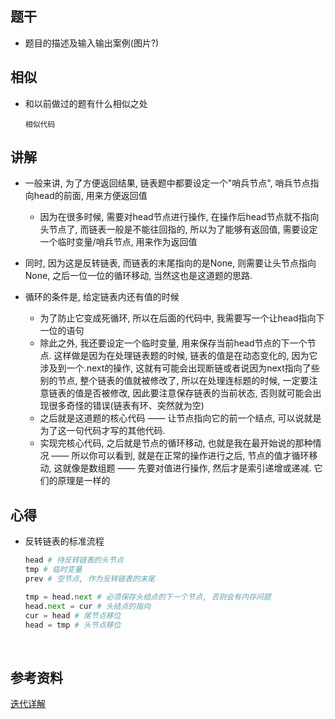 ## 题干

* 题目的描述及输入输出案例(图片?)



## 相似

* 和以前做过的题有什么相似之处

  ```
  相似代码
  ```


## 讲解

* 一般来讲, 为了方便返回结果, 链表题中都要设定一个"哨兵节点", 哨兵节点指向head的前面, 用来方便返回值
  * 因为在很多时候, 需要对head节点进行操作, 在操作后head节点就不指向头节点了, 而链表一般是不能往回指的, 所以为了能够有返回值, 需要设定一个临时变量/哨兵节点, 用来作为返回值

* 同时, 因为这是反转链表, 而链表的末尾指向的是None, 则需要让头节点指向None, 之后一位一位的循环移动, 当然这也是这道题的思路.

* 循环的条件是, 给定链表内还有值的时候

  * 为了防止它变成死循环, 所以在后面的代码中, 我需要写一个让head指向下一位的语句
  * 除此之外, 我还要设定一个临时变量, 用来保存当前head节点的下一个节点. 这样做是因为在处理链表题的时候, 链表的值是在动态变化的, 因为它涉及到一个.next的操作, 这就有可能会出现断链或者说因为next指向了些别的节点, 整个链表的值就被修改了, 所以在处理连标题的时候, 一定要注意链表的值是否被修改, 因此要注意保存链表的当前状态, 否则就可能会出现很多奇怪的错误(链表有环、突然就为空)
  * 之后就是这道题的核心代码 —— 让节点指向它的前一个结点, 可以说就是为了这一句代码才写的其他代码.
  * 实现完核心代码, 之后就是节点的循环移动, 也就是我在最开始说的那种情况 —— 所以你可以看到, 就是在正常的操作进行之后, 节点的值才循环移动, 这就像是数组题 —— 先要对值进行操作, 然后才是索引递增或递减. 它们的原理是一样的

  



## 心得

* 反转链表的标准流程

  ```python
  head # 待反转链表的头节点
  tmp # 临时变量
  prev # 空节点, 作为反转链表的末尾
  
  tmp = head.next # 必须保存头结点的下一个节点, 否则会有内存问题
  head.next = cur # 头结点的指向
  cur = head # 尾节点移位
  head = tmp # 头节点移位
  
  ```

  

​	





## 参考资料

[迭代详解](https://leetcode-cn.com/problems/reverse-linked-list/solution/tu-jie-liu-cheng-python3die-dai-xiang-jie-by-han-h/)

